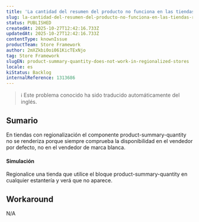 ```yaml
---
title: 'La cantidad del resumen del producto no funciona en las tiendas regionalizadas'
slug: la-cantidad-del-resumen-del-producto-no-funciona-en-las-tiendas-regionalizadas
status: PUBLISHED
createdAt: 2025-10-27T12:42:16.733Z
updatedAt: 2025-10-27T12:42:16.733Z
contentType: knownIssue
productTeam: Store Framework
author: 2mXZkbi0oi061KicTExNjo
tag: Store Framework
slugEN: product-summary-quantity-does-not-work-in-regionalized-stores
locale: es
kiStatus: Backlog
internalReference: 1313686
---
```


>ℹ️ Este problema conocido ha sido traducido automáticamente del inglés.

## Sumario


En tiendas con regionalización el componente product-summary-quantity no se renderiza porque siempre comprueba la disponibilidad en el vendedor por defecto, no en el vendedor de marca blanca.


#### Simulación


Regionalice una tienda que utilice el bloque product-summary-quantity en cualquier estantería y verá que no aparece.

## Workaround


N/A



